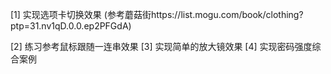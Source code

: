 [1] 实现选项卡切换效果
(参考蘑菇街https://list.mogu.com/book/clothing?ptp=31.nv1qD.0.0.ep2PFGdA)

[2] 练习参考鼠标跟随一连串效果
[3] 实现简单的放大镜效果
[4] 实现密码强度综合案例
